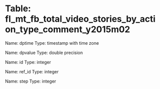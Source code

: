 Table: fl_mt_fb_total_video_stories_by_action_type_comment_y2015m02
===================================================================

Name: dptime
Type: timestamp with time zone

Name: dpvalue
Type: double precision

Name: id
Type: integer

Name: ref_id
Type: integer

Name: step
Type: integer

